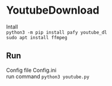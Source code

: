 # YoutubeDownload
Intall  
`python3 -m pip install pafy youtube_dl`  
`sudo apt install ffmpeg`  
## Run
Config file Config.ini  
run command `python3 youtube.py`
